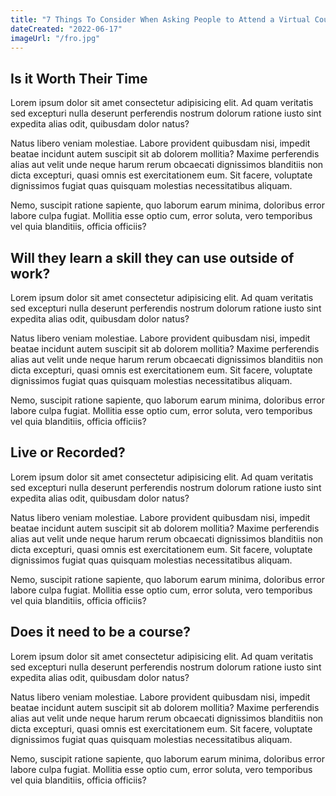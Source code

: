 ```yaml
---
title: "7 Things To Consider When Asking People to Attend a Virtual Course"
dateCreated: "2022-06-17"
imageUrl: "/fro.jpg"
---
```

 
 ## Is it Worth Their Time

Lorem ipsum dolor sit amet consectetur adipisicing elit. Ad quam veritatis sed excepturi nulla deserunt perferendis nostrum dolorum ratione iusto sint expedita alias odit, quibusdam dolor natus? 

Natus libero veniam molestiae. Labore provident quibusdam nisi, impedit beatae incidunt autem suscipit sit ab dolorem mollitia? Maxime perferendis alias aut velit unde neque harum rerum obcaecati dignissimos blanditiis non dicta excepturi, quasi omnis est exercitationem eum. Sit facere, voluptate dignissimos fugiat quas quisquam molestias necessitatibus aliquam. 

Nemo, suscipit ratione sapiente, quo laborum earum minima, doloribus error labore culpa fugiat. Mollitia esse optio cum, error soluta, vero temporibus vel quia blanditiis, officia officiis? 

 ## Will they learn a skill they can use outside of work?

Lorem ipsum dolor sit amet consectetur adipisicing elit. Ad quam veritatis sed excepturi nulla deserunt perferendis nostrum dolorum ratione iusto sint expedita alias odit, quibusdam dolor natus? 

Natus libero veniam molestiae. Labore provident quibusdam nisi, impedit beatae incidunt autem suscipit sit ab dolorem mollitia? Maxime perferendis alias aut velit unde neque harum rerum obcaecati dignissimos blanditiis non dicta excepturi, quasi omnis est exercitationem eum. Sit facere, voluptate dignissimos fugiat quas quisquam molestias necessitatibus aliquam. 

Nemo, suscipit ratione sapiente, quo laborum earum minima, doloribus error labore culpa fugiat. Mollitia esse optio cum, error soluta, vero temporibus vel quia blanditiis, officia officiis? 

 ## Live or Recorded?

Lorem ipsum dolor sit amet consectetur adipisicing elit. Ad quam veritatis sed excepturi nulla deserunt perferendis nostrum dolorum ratione iusto sint expedita alias odit, quibusdam dolor natus? 

Natus libero veniam molestiae. Labore provident quibusdam nisi, impedit beatae incidunt autem suscipit sit ab dolorem mollitia? Maxime perferendis alias aut velit unde neque harum rerum obcaecati dignissimos blanditiis non dicta excepturi, quasi omnis est exercitationem eum. Sit facere, voluptate dignissimos fugiat quas quisquam molestias necessitatibus aliquam. 

Nemo, suscipit ratione sapiente, quo laborum earum minima, doloribus error labore culpa fugiat. Mollitia esse optio cum, error soluta, vero temporibus vel quia blanditiis, officia officiis? 

 ## Does it need to be a course?

Lorem ipsum dolor sit amet consectetur adipisicing elit. Ad quam veritatis sed excepturi nulla deserunt perferendis nostrum dolorum ratione iusto sint expedita alias odit, quibusdam dolor natus? 

Natus libero veniam molestiae. Labore provident quibusdam nisi, impedit beatae incidunt autem suscipit sit ab dolorem mollitia? Maxime perferendis alias aut velit unde neque harum rerum obcaecati dignissimos blanditiis non dicta excepturi, quasi omnis est exercitationem eum. Sit facere, voluptate dignissimos fugiat quas quisquam molestias necessitatibus aliquam. 

Nemo, suscipit ratione sapiente, quo laborum earum minima, doloribus error labore culpa fugiat. Mollitia esse optio cum, error soluta, vero temporibus vel quia blanditiis, officia officiis? 
